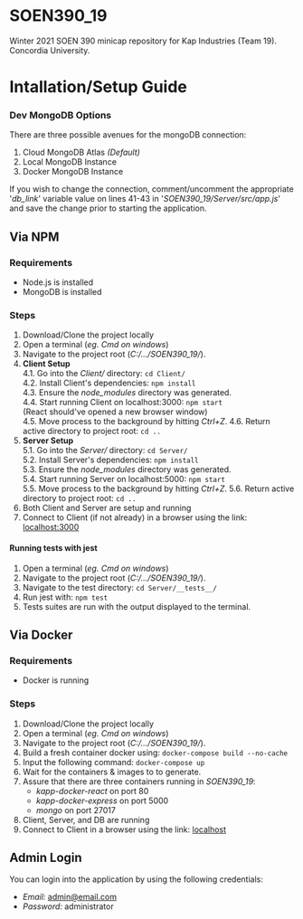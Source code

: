 # SOEN390_19
Winter 2021 SOEN 390 minicap repository for Kap Industries (Team 19).
Concordia University.

# Intallation/Setup Guide
### Dev MongoDB Options
There are three possible avenues for the mongoDB connection:  
1. Cloud MongoDB Atlas *(Default)*  
2. Local MongoDB Instance  
3. Docker MongoDB Instance  

If you wish to change the connection, comment/uncomment the appropriate '*db_link*' variable value on lines 41-43 in '*SOEN390_19/Server/src/app.js*' and save the change prior to starting the application.

## Via NPM
### Requirements
- Node.js is installed
- MongoDB is installed

### Steps
1. Download/Clone the project locally
2. Open a terminal (*eg. Cmd on windows*)
3. Navigate to the project root (*C:/.../SOEN390_19/*).
4. **Client Setup**  
  4.1. Go into the *Client/* directory: `cd Client/`  
  4.2. Install Client's dependencies: `npm install`  
  4.3. Ensure the *node_modules* directory was generated.  
  4.4. Start running Client on localhost:3000: `npm start`  
  (React should've opened a new browser window)  
  4.5. Move process to the background by hitting *Ctrl+Z*.
  4.6. Return active directory to project root: `cd ..`
5. **Server Setup**  
  5.1. Go into the *Server/* directory: `cd Server/`  
  5.2. Install Server's dependencies: `npm install`  
  5.3. Ensure the *node_modules* directory was generated.  
  5.4. Start running Server on localhost:5000: `npm start`  
  5.5. Move process to the background by hitting *Ctrl+Z*.
  5.6. Return active directory to project root: `cd ..`
6. Both Client and Server are setup and running
7. Connect to Client (if not already) in a browser using the link: [localhost:3000](http://localhost:3000)
#### Running tests with jest
1. Open a terminal (*eg. Cmd on windows*)
2. Navigate to the project root (*C:/.../SOEN390_19/*).
3. Navigate to the test directory: `cd Server/__tests__/`
4. Run jest with: `npm test`
5. Tests suites are run with the output displayed to the terminal.

## Via Docker
### Requirements
- Docker is running
### Steps
1. Download/Clone the project locally  
2. Open a terminal (*eg. Cmd on windows*)  
3. Navigate to the project root (*C:/.../SOEN390_19/*).
4. Build a fresh container docker using: `docker-compose build --no-cache`
5. Input the following command: `docker-compose up`  
6. Wait for the containers & images to to generate.  
7. Assure that there are three containers running in *SOEN390_19*:  
    - *kapp-docker-react* on port 80  
    - *kapp-docker-express* on port 5000  
    - *mongo* on port 27017  
8.  Client, Server, and DB are running  
9. Connect to Client in a browser using the link: [localhost](http://localhost) 

## Admin Login  
You can login into the application by using the following credentials:  
- *Email:* admin@email.com
- *Password:* administrator
